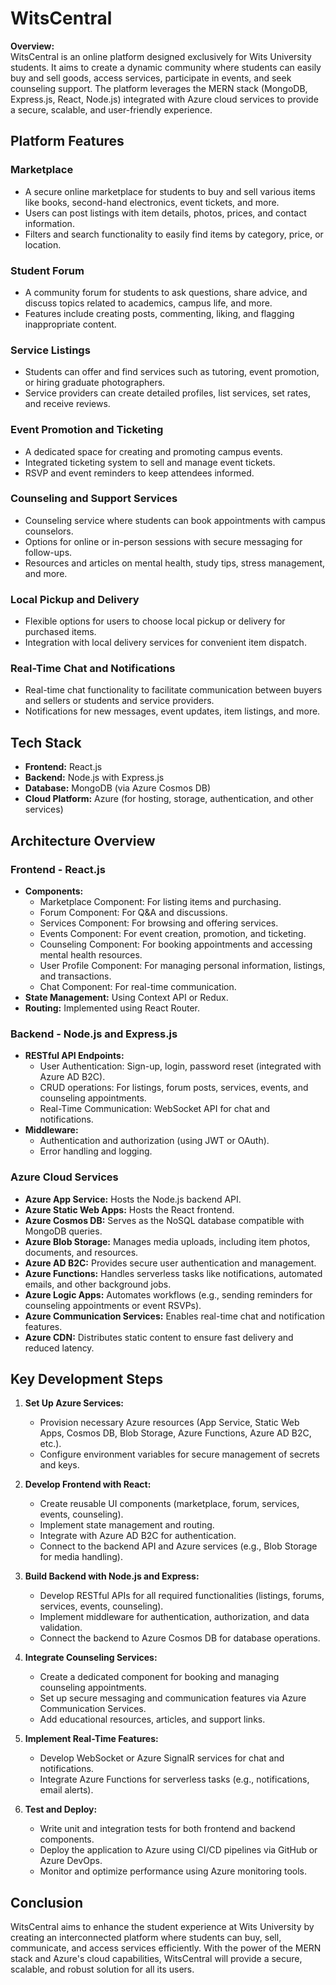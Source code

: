 # WitsCentral

**Overview:**  
WitsCentral is an online platform designed exclusively for Wits University students. It aims to create a dynamic community where students can easily buy and sell goods, access services, participate in events, and seek counseling support. The platform leverages the MERN stack (MongoDB, Express.js, React, Node.js) integrated with Azure cloud services to provide a secure, scalable, and user-friendly experience.

## Platform Features

### Marketplace
- A secure online marketplace for students to buy and sell various items like books, second-hand electronics, event tickets, and more.
- Users can post listings with item details, photos, prices, and contact information.
- Filters and search functionality to easily find items by category, price, or location.

### Student Forum
- A community forum for students to ask questions, share advice, and discuss topics related to academics, campus life, and more.
- Features include creating posts, commenting, liking, and flagging inappropriate content.

### Service Listings
- Students can offer and find services such as tutoring, event promotion, or hiring graduate photographers.
- Service providers can create detailed profiles, list services, set rates, and receive reviews.

### Event Promotion and Ticketing
- A dedicated space for creating and promoting campus events.
- Integrated ticketing system to sell and manage event tickets.
- RSVP and event reminders to keep attendees informed.

### Counseling and Support Services
- Counseling service where students can book appointments with campus counselors.
- Options for online or in-person sessions with secure messaging for follow-ups.
- Resources and articles on mental health, study tips, stress management, and more.

### Local Pickup and Delivery
- Flexible options for users to choose local pickup or delivery for purchased items.
- Integration with local delivery services for convenient item dispatch.

### Real-Time Chat and Notifications
- Real-time chat functionality to facilitate communication between buyers and sellers or students and service providers.
- Notifications for new messages, event updates, item listings, and more.

## Tech Stack
- **Frontend:** React.js
- **Backend:** Node.js with Express.js
- **Database:** MongoDB (via Azure Cosmos DB)
- **Cloud Platform:** Azure (for hosting, storage, authentication, and other services)

## Architecture Overview

### Frontend - React.js
- **Components:**
  - Marketplace Component: For listing items and purchasing.
  - Forum Component: For Q&A and discussions.
  - Services Component: For browsing and offering services.
  - Events Component: For event creation, promotion, and ticketing.
  - Counseling Component: For booking appointments and accessing mental health resources.
  - User Profile Component: For managing personal information, listings, and transactions.
  - Chat Component: For real-time communication.
- **State Management:** Using Context API or Redux.
- **Routing:** Implemented using React Router.

### Backend - Node.js and Express.js
- **RESTful API Endpoints:**
  - User Authentication: Sign-up, login, password reset (integrated with Azure AD B2C).
  - CRUD operations: For listings, forum posts, services, events, and counseling appointments.
  - Real-Time Communication: WebSocket API for chat and notifications.
- **Middleware:**
  - Authentication and authorization (using JWT or OAuth).
  - Error handling and logging.


### Azure Cloud Services
- **Azure App Service:** Hosts the Node.js backend API.
- **Azure Static Web Apps:** Hosts the React frontend.
- **Azure Cosmos DB:** Serves as the NoSQL database compatible with MongoDB queries.
- **Azure Blob Storage:** Manages media uploads, including item photos, documents, and resources.
- **Azure AD B2C:** Provides secure user authentication and management.
- **Azure Functions:** Handles serverless tasks like notifications, automated emails, and other background jobs.
- **Azure Logic Apps:** Automates workflows (e.g., sending reminders for counseling appointments or event RSVPs).
- **Azure Communication Services:** Enables real-time chat and notification features.
- **Azure CDN:** Distributes static content to ensure fast delivery and reduced latency.

## Key Development Steps

1. **Set Up Azure Services:**
   - Provision necessary Azure resources (App Service, Static Web Apps, Cosmos DB, Blob Storage, Azure Functions, Azure AD B2C, etc.).
   - Configure environment variables for secure management of secrets and keys.

2. **Develop Frontend with React:**
   - Create reusable UI components (marketplace, forum, services, events, counseling).
   - Implement state management and routing.
   - Integrate with Azure AD B2C for authentication.
   - Connect to the backend API and Azure services (e.g., Blob Storage for media handling).

3. **Build Backend with Node.js and Express:**
   - Develop RESTful APIs for all required functionalities (listings, forums, services, events, counseling).
   - Implement middleware for authentication, authorization, and data validation.
   - Connect the backend to Azure Cosmos DB for database operations.

4. **Integrate Counseling Services:**
   - Create a dedicated component for booking and managing counseling appointments.
   - Set up secure messaging and communication features via Azure Communication Services.
   - Add educational resources, articles, and support links.

5. **Implement Real-Time Features:**
   - Develop WebSocket or Azure SignalR services for chat and notifications.
   - Integrate Azure Functions for serverless tasks (e.g., notifications, email alerts).

6. **Test and Deploy:**
   - Write unit and integration tests for both frontend and backend components.
   - Deploy the application to Azure using CI/CD pipelines via GitHub or Azure DevOps.
   - Monitor and optimize performance using Azure monitoring tools.

## Conclusion

WitsCentral aims to enhance the student experience at Wits University by creating an interconnected platform where students can buy, sell, communicate, and access services efficiently. With the power of the MERN stack and Azure's cloud capabilities, WitsCentral will provide a secure, scalable, and robust solution for all its users.
